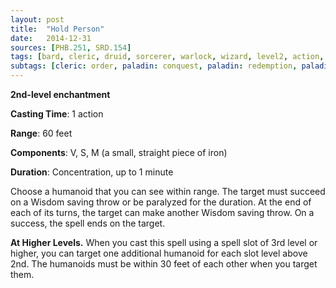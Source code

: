 ```yaml
---
layout: post
title:  "Hold Person"
date:   2014-12-31
sources: [PHB.251, SRD.154]
tags: [bard, cleric, druid, sorcerer, warlock, wizard, level2, action, concentration, enchantment]
subtags: [cleric: order, paladin: conquest, paladin: redemption, paladin: vengeance]
---
```


**2nd-level enchantment**

**Casting Time**: 1 action

**Range**: 60 feet

**Components**: V, S, M (a small, straight piece of iron)

**Duration**: Concentration, up to 1 minute

Choose a humanoid that you can see within range. The target must succeed on a Wisdom saving throw or be paralyzed for the duration. At the end of each of its turns, the target can make another Wisdom saving throw. On a success, the spell ends on the target. 

**At Higher Levels.** When you cast this spell using a spell slot of 3rd level or higher, you can target one additional humanoid for each slot level above 2nd. The humanoids must be within 30 feet of each other when you target them.
